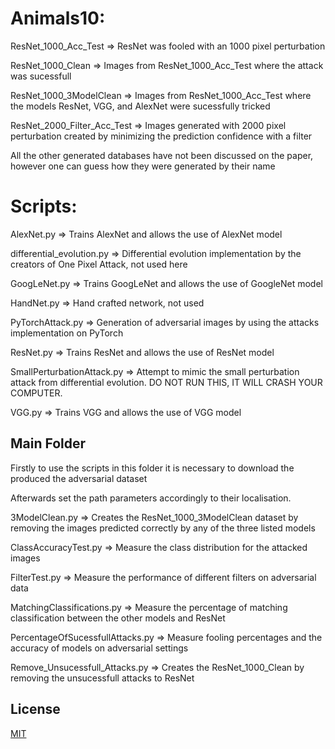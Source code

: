 # Animals10:

ResNet_1000_Acc_Test => ResNet was fooled with an 1000 pixel perturbation 

ResNet_1000_Clean => Images from  ResNet_1000_Acc_Test where the attack was sucessfull 

ResNet_1000_3ModelClean => Images from  ResNet_1000_Acc_Test where the models ResNet, VGG, and AlexNet were sucessfully tricked

ResNet_2000_Filter_Acc_Test => Images generated with 2000 pixel perturbation created by minimizing the prediction confidence with a filter

All the other generated databases have not been discussed on the paper, however one can guess how they were generated by their name


# Scripts:

AlexNet.py => Trains AlexNet and allows the use of AlexNet model

differential_evolution.py => Differential evolution implementation by the creators of One Pixel Attack, not used here

GoogLeNet.py => Trains GoogLeNet and allows the use of GoogleNet model

HandNet.py => Hand crafted network, not used

PyTorchAttack.py => Generation of adversarial images by using the attacks implementation on PyTorch

ResNet.py => Trains ResNet and allows the use of ResNet model

SmallPerturbationAttack.py => Attempt to mimic the small perturbation attack from differential evolution. DO NOT RUN THIS, IT WILL CRASH YOUR COMPUTER.

VGG.py => Trains VGG and allows the use of VGG model

## Main Folder

Firstly to use the scripts in this folder it is necessary to download the produced the adversarial dataset

Afterwards set the path parameters accordingly to their localisation.

3ModelClean.py => Creates the ResNet_1000_3ModelClean dataset by removing the images predicted correctly by any of the three listed models

ClassAccuracyTest.py => Measure the class distribution for the attacked images

FilterTest.py => Measure the performance of different filters on adversarial data

MatchingClassifications.py => Measure the percentage of matching classification between the other models and ResNet

PercentageOfSucessfullAttacks.py => Measure fooling percentages and the accuracy of models on adversarial settings

Remove_Unsucessfull_Attacks.py => Creates the ResNet_1000_Clean by removing the unsucessfull attacks to ResNet

## License
[MIT](https://choosealicense.com/licenses/mit/)





